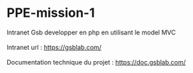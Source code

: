 # PPE-mission-1
Intranet Gsb developper en php en utilisant le model MVC<br/>
<br/>
Intranet url : https://gsblab.com/ <br/>
<br/>
Documentation technique du projet : https://doc.gsblab.com/ <br/>


